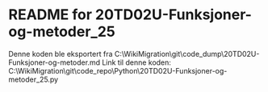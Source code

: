 # README for 20TD02U-Funksjoner-og-metoder_25
Denne koden ble eksportert fra C:\WikiMigration\git\code_dump\20TD02U-Funksjoner-og-metoder.md
Link til denne koden: C:\WikiMigration\git\code_repo\Python\20TD02U-Funksjoner-og-metoder_25.py
